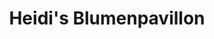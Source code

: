 ---
title: "Heidi's Blumenpavillon"
url: /rheinfelden-baden/heidis-blumenpavillon/
shop: Garten-Center
---